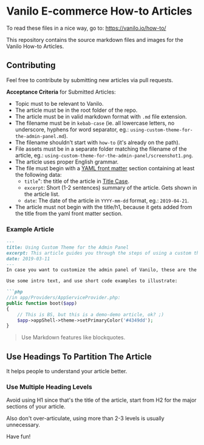 # Vanilo E-commerce How-to Articles

To read these files in a nice way, go to: https://vanilo.io/how-to/

This repository contains the source markdown files and images
for the Vanilo How-to Articles.

## Contributing

Feel free to contribute by submitting new articles via pull requests.

**Acceptance Criteria** for Submitted Articles:

- Topic must to be relevant to Vanilo.
- The article must be in the root folder of the repo.
- The article must be in valid markdown format with `.md` file extension.
- The filename must be in `kebab-case` (ie. all lowercase letters, no underscore, hyphens for word separator, eg.: `using-custom-theme-for-the-admin-panel.md`).
- The filename shouldn't start with `how-to` (it's already on the path).
- File assets must be in a separate folder matching the filename of the article, eg.: `using-custom-theme-for-the-admin-panel/screenshot1.png`.
- The article uses proper English grammar.
- The file must begin with a [YAML front matter](https://jekyllrb.com/docs/front-matter/) section containing at least the following data:
  - `title`": the title of the article in [Title Case](https://en.wikipedia.org/wiki/Capitalization#Title_case).
  - `excerpt`: Short (1-2 sentences) summary of the article. Gets shown in the article list.
  - `date`: The date of the article in `YYYY-mm-dd` format, eg.: `2019-04-21`.
- The article must not begin with the title/h1, because it gets added from the title from the yaml front matter section.

### Example Article

```markdown
---
title: Using Custom Theme for the Admin Panel
excerpt: This article guides you through the steps of using a custom theme for the Vanilo (AppShell) Admin Panel
date: 2019-03-11 
---
In case you want to customize the admin panel of Vanilo, these are the steps you have to do this and that.

Use some intro text, and use short code examples to illustrate:

```php
//in app/Providers/AppServiceProvider.php:
public function boot($app)
{
    // This is BS, but this is a demo-demo article, ok? ;)
    $app->appShell->theme->setPrimaryColor('#4349dd');
}
```

> Use Markdown features like blockquotes.

## Use Headings To Partition The Article

It helps people to understand your article better.

### Use Multiple Heading Levels

Avoid using H1 since that's the title of the article, start from H2 for the major sections of your
article.

Also don't over-articulate, using more than 2-3 levels is usually unnecessary.

Have fun!
```
